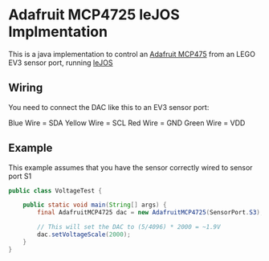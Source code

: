 # Adafruit MCP4725 leJOS Implmentation

This is a java implementation to control an [Adafruit MCP475](https://github.com/adafruit/Adafruit_MCP4725) from an LEGO EV3 sensor port, running
[leJOS](http://www.lejos.org/)

## Wiring

You need to connect the DAC like this to an EV3 sensor port:

Blue Wire 	  = SDA
Yellow Wire 	= SCL
Red Wire		  = GND
Green Wire  	= VDD

## Example

This example assumes that you have the sensor correctly wired to sensor port S1

```java
public class VoltageTest {

	public static void main(String[] args) {
		final AdafruitMCP4725 dac = new AdafruitMCP4725(SensorPort.S3);

		// This will set the DAC to (5/4096) * 2000 = ~1.9V
		dac.setVoltageScale(2000);
	}
}
```
